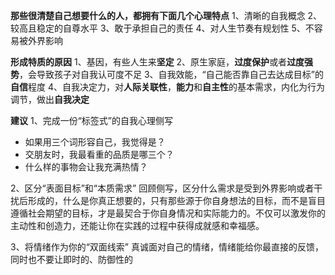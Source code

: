 **那些很清楚自己想要什么的人，都拥有下面几个心理特点**
1、清晰的自我概念
2、较高且稳定的自尊水平
3、敢于承担自己的责任
4、对人生节奏有规划性
5、不容易被外界影响

**形成特质的原因**
1、基因，有些人生来**坚定**
2、原生家庭，**过度保护**或者**过度强势**，会导致孩子对自我认可度不足
3、自我效能，“自己能否靠自己去达成目标”的**自信**程度
4、自我决定力，对**人际关联性**，**能力**和**自主性**的基本需求，内化为行为调节，做出**自我决定**

**建议**
1、完成一份“标签式”的自我心理侧写
- 如果用三个词形容自己，我觉得是？
- 交朋友时，我最看重的品质是哪三个？
- 什么样的事物会让我充满热情？

2、区分“表面目标”和“本质需求”
回顾侧写，区分什么需求是受到外界影响或者干扰后形成的，什么是你真正想要的，只有那些源于你自身想法的目标，而不是盲目遵循社会期望的目标，才是最契合于你自身情况和实际能力的。不仅可以激发你的主动性和创造力，还能让你在实践的过程中获得成就感和幸福感。

3、将情绪作为你的“双面线索”
真诚面对自己的情绪，情绪能给你最直接的反馈，同时也不要让即时的、防御性的